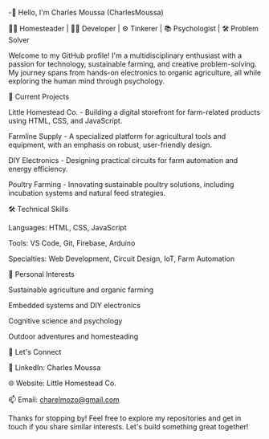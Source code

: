 -👋 Hello, I'm Charles Moussa (CharlesMoussa)

👨‍🌾 Homesteader | 👨‍💻 Developer | ⚙️ Tinkerer | 📚 Psychologist | 🛠️ Problem Solver

Welcome to my GitHub profile! I'm a multidisciplinary enthusiast with a passion for technology, sustainable farming, and creative problem-solving. My journey spans from hands-on electronics to organic agriculture, all while exploring the human mind through psychology.

🚀 Current Projects

Little Homestead Co. - Building a digital storefront for farm-related products using HTML, CSS, and JavaScript.

Farmline Supply - A specialized platform for agricultural tools and equipment, with an emphasis on robust, user-friendly design.

DIY Electronics - Designing practical circuits for farm automation and energy efficiency.

Poultry Farming - Innovating sustainable poultry solutions, including incubation systems and natural feed strategies.


🛠️ Technical Skills

Languages: HTML, CSS, JavaScript

Tools: VS Code, Git, Firebase, Arduino

Specialties: Web Development, Circuit Design, IoT, Farm Automation


🌱 Personal Interests

Sustainable agriculture and organic farming

Embedded systems and DIY electronics

Cognitive science and psychology

Outdoor adventures and homesteading


💬 Let's Connect

💼 LinkedIn: Charles Moussa

🌐 Website: Little Homestead Co.

📫 Email: charelmozo@gmail.com

Thanks for stopping by! Feel free to explore my repositories and get in touch if you share similar interests. Let's build something great together!
